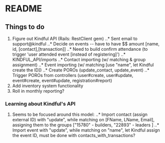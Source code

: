 # README

## Things to do
1. Figure out Kindful API (Rails: RestClient gem)
..* Sent email to support@kindful
..* Decide on events -- have to have $$ amount [name, id, [contact],[transaction]]
..* Need to build confirm attendance (to trigger 'user attended event [instead of registering]')
..* KINDFUL_API/imports
..* Contact importing (w/ matching & group assignment)
..* Event importing (w/ matching [use "name", let Kindful create the ID])
..* Create POROs (update_contact, update_event)
..* Trigger POROs from controllers (user#create, user#update, event#create, event#update, registration#report)
2. Add inventory system functionality
3. Roll in monthly reporting?

### Learning about Kindful's API
1. Seems to be focused around this model:
..* Import contact (assign external ID) with "update", while matching on [FName, LName, Email], assigning them to the groups ["15780" - builders, "22893" - leaders ]
..* Import event with "update", while matching on "name", let Kindful assign the event ID, must be done with contacts_with_transactions?
